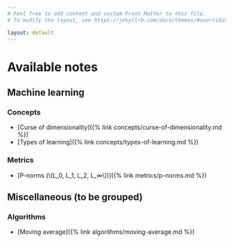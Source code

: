 ```yaml
---
# Feel free to add content and custom Front Matter to this file.
# To modify the layout, see https://jekyllrb.com/docs/themes/#overriding-theme-defaults

layout: default
---
```


# Available notes

## Machine learning

### Concepts

 - [Curse of dimensionality]({% link concepts/curse-of-dimensionality.md %})
 - [Types of learning]({% link concepts/types-of-learning.md %})

### Metrics

 - [P-norms (\\(L_0, L_1, L_2, L_∞\\))]({% link metrics/p-norms.md %})


## Miscellaneous (to be grouped)

### Algorithms

 - [Moving average]({% link algorithms/moving-average.md %})
